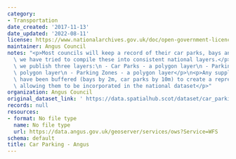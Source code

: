 ```yaml
---
category:
- Transportation
date_created: '2017-11-13'
date_updated: '2022-08-11'
license: https://www.nationalarchives.gov.uk/doc/open-government-licence/version/3/
maintainer: Angus Council
notes: "<p>Most councils will keep a record of their car parks, bays and zones. Therefore\
  \ we have tried to compile these into consistent national layers.</p>\n<p>Currently,\
  \ we publish three layers:\n - Car Parks - a polygon layer\n - Parking Bays - a\
  \ polygon layer\n - Parking Zones - a polygon layer</p>\n<p>Any supplied point records\
  \ have been buffered (bays by 2m, car parks by 10m) to create a representative area,\
  \ allowing them to be incorporated in the national dataset</p>"
organization: Angus Council
original_dataset_link: ' https://data.spatialhub.scot/dataset/car_parking-an'
records: null
resources:
- format: No file type
  name: No file type
  url: https://data.angus.gov.uk/geoserver/services/ows?Service=WFS
schema: default
title: Car Parking - Angus
---
```

